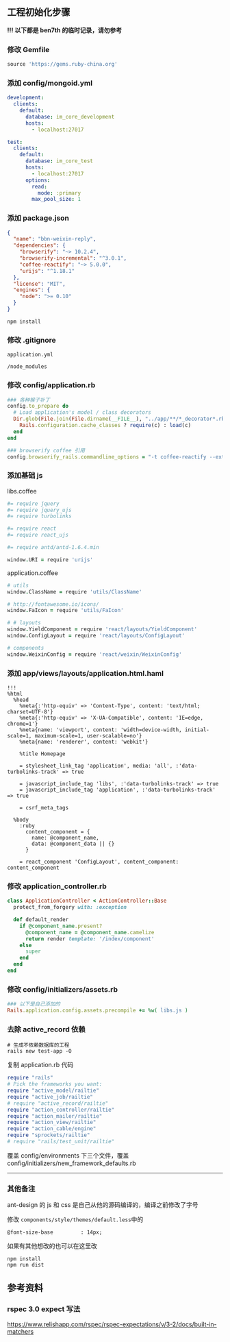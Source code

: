 ## 工程初始化步骤



**!!! 以下都是 ben7th 的临时记录，请勿参考**



### 修改 Gemfile

```ruby
source 'https://gems.ruby-china.org'
```



### 添加 config/mongoid.yml

```yaml
development:
  clients:
    default:
      database: im_core_development
      hosts:
        - localhost:27017

test:
  clients:
    default:
      database: im_core_test
      hosts:
        - localhost:27017
      options:
        read:
          mode: :primary
        max_pool_size: 1
```



### 添加 package.json

```json
{
  "name": "bbn-weixin-reply",
  "dependencies": {
    "browserify": "~> 10.2.4",
    "browserify-incremental": "^3.0.1",
    "coffee-reactify": "~> 5.0.0",
    "urijs": "^1.18.1"
  },
  "license": "MIT",
  "engines": {
    "node": ">= 0.10"
  }
}
```

```shell
npm install
```





### 修改 .gitignore

```
application.yml

/node_modules
```



### 修改 config/application.rb

```ruby
### 各种猴子补丁
config.to_prepare do
  # Load application's model / class decorators
  Dir.glob(File.join(File.dirname(__FILE__), "../app/**/*_decorator*.rb")) do |c|
    Rails.configuration.cache_classes ? require(c) : load(c)
  end
end

### browserify coffee 引用
config.browserify_rails.commandline_options = "-t coffee-reactify --extension='.coffee'"
```



### 添加基础 js

libs.coffee

```coffeescript
#= require jquery
#= require jquery_ujs
#= require turbolinks

#= require react
#= require react_ujs

#= require antd/antd-1.6.4.min

window.URI = require 'urijs'
```

application.coffee

```coffeescript
# utils
window.ClassName = require 'utils/ClassName'

# http://fontawesome.io/icons/
window.FaIcon = require 'utils/FaIcon'

# # layouts
window.YieldComponent = require 'react/layouts/YieldComponent'
window.ConfigLayout = require 'react/layouts/ConfigLayout'

# components
window.WeixinConfig = require 'react/weixin/WeixinConfig'
```



### 添加 app/views/layouts/application.html.haml

```haml
!!!
%html
  %head
    %meta{:'http-equiv' => 'Content-Type', content: 'text/html; charset=UTF-8'}
    %meta{:'http-equiv' => 'X-UA-Compatible', content: 'IE=edge, chrome=1'}
    %meta{name: 'viewport', content: 'width=device-width, initial-scale=1, maximum-scale=1, user-scalable=no'}
    %meta{name: 'renderer', content: 'webkit'}

    %title Homepage

    = stylesheet_link_tag 'application', media: 'all', :'data-turbolinks-track' => true

    = javascript_include_tag 'libs', :'data-turbolinks-track' => true
    = javascript_include_tag 'application', :'data-turbolinks-track' => true

    = csrf_meta_tags

  %body
    :ruby
      content_component = {
        name: @component_name,
        data: @component_data || {}
      }

    = react_component 'ConfigLayout', content_component: content_component
```



### 修改 application_controller.rb

```ruby
class ApplicationController < ActionController::Base
  protect_from_forgery with: :exception

  def default_render
    if @component_name.present?
      @component_name = @component_name.camelize
      return render template: '/index/component'
    else
      super
    end
  end
end
```



### 修改 config/initializers/assets.rb

```ruby
### 以下是自己添加的
Rails.application.config.assets.precompile += %w( libs.js )
```



### 去除 active_record 依赖

```shell
# 生成不依赖数据库的工程
rails new test-app -O
```

复制 application.rb 代码

```ruby
require "rails"
# Pick the frameworks you want:
require "active_model/railtie"
require "active_job/railtie"
# require "active_record/railtie"
require "action_controller/railtie"
require "action_mailer/railtie"
require "action_view/railtie"
require "action_cable/engine"
require "sprockets/railtie"
# require "rails/test_unit/railtie"
```

覆盖 config/environments 下三个文件，覆盖 config/initializers/new_framework_defaults.rb





-----------------------



### 其他备注

ant-design 的 js 和 css 是自己从他的源码编译的，编译之前修改了字号

修改 `components/style/themes/default.less`中的

```les
@font-size-base         : 14px;
```

如果有其他想改的也可以在这里改

```shell
npm install
npm run dist
```



## 参考资料

### rspec 3.0 expect 写法

https://www.relishapp.com/rspec/rspec-expectations/v/3-2/docs/built-in-matchers